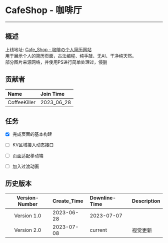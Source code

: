 # CafeShop - 咖啡厅

---

## 概述

上线地址: [Cafe_Shop - 咖啡の个人简历网站](http://coffeekiller.net3v.club) <br/>
用于展示个人的简历页面，古法编程、纯手敲、无AI、干净纯天然。<br/>
部分图片来源网络，并使用PS进行简单处理过，侵删

## 贡献者

| Name          | Join Time     |
| :---          | :---          |
| CoffeeKiller  | 2023_06_28    |

## 任务

- [x] 完成页面的基本构建
- [ ] KV区域接入动态接口
- [ ] 页面适配移动端
- [ ] 加入过渡动画


## 历史版本

| Version-Number | Create_Time | Downline-Time | Description |
| :---:          | :---        | :---          | :---        |        
| Version 1.0    | 2023-06-28  | 2023-07-07    |             |
| Version 2.0    | 2023-07-08  | current       | 视觉更新    |
